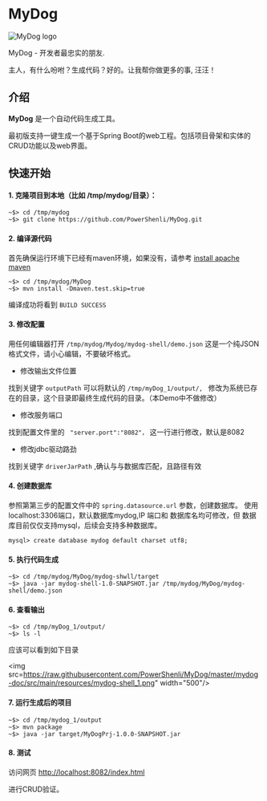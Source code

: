 # MyDog

![MyDog logo](https://raw.githubusercontent.com/PowerShenli/MyDog/master/mydog-doc/src/main/resources/mydog.ico)

MyDog - 开发者最忠实的朋友.

主人，有什么吩咐？生成代码？好的。让我帮你做更多的事, 汪汪！

## 介绍
**MyDog** 是一个自动代码生成工具。

最初版支持一键生成一个基于Spring Boot的web工程。包括项目骨架和实体的CRUD功能以及web界面。

## 快速开始

#### 1. 克隆项目到本地（比如 /tmp/mydog/目录）：

```
~$> cd /tmp/mydog
~$> git clone https://github.com/PowerShenli/MyDog.git
```

#### 2. 编译源代码

首先确保运行环境下已经有maven环境，如果没有，请参考 [install apache maven](http://maven.apache.org/install.html)

```
~$> cd /tmp/mydog/MyDog
~$> mvn install -Dmaven.test.skip=true
```
编译成功将看到 ``BUILD SUCCESS`` 

#### 3. 修改配置
用任何编辑器打开 ``/tmp/mydog/Mydog/mydog-shell/demo.json``
这是一个纯JSON格式文件，请小心编辑，不要破坏格式。

  * 修改输出文件位置

找到关键字 ``outputPath``
可以将默认的 ``/tmp/myDog_1/output/, `` 修改为系统已存在的目录，这个目录即最终生成代码的目录。（本Demo中不做修改）

  * 修改服务端口

找到配置文件里的 `` "server.port":"8082"，`` 这一行进行修改，默认是8082

  * 修改jdbc驱动路劲

找到关键字 ``driverJarPath`` ,确认与与数据库匹配，且路径有效

#### 4. 创建数据库
参照第第三步的配置文件中的 ``spring.datasource.url`` 参数，创建数据库。
使用localhost:3306端口，默认数据库mydog,IP 端口和 数据库名均可修改，但
数据库目前仅仅支持mysql，后续会支持多种数据库。


```
mysql> create database mydog default charset utf8;
```

#### 5. 执行代码生成

```
~$> cd /tmp/mydog/MyDog/mydog-shwll/target
~$> java -jar mydog-shell-1.0-SNAPSHOT.jar /tmp/mydog/MyDog/mydog-shell/demo.json
```

#### 6. 查看输出

```
~$> cd /tmp/myDog_1/output/
~$> ls -l
```
应该可以看到如下目录

<img src=https://raw.githubusercontent.com/PowerShenli/MyDog/master/mydog-doc/src/main/resources/mydog-shell_1.png" width="500"/>

#### 7. 运行生成后的项目

```
~$> cd /tmp/mydog_1/output
~$> mvn package
~$> java -jar target/MyDogPrj-1.0.0-SNAPSHOT.jar
```

#### 8. 测试

访问网页 [http://localhost:8082/index.html](http://localhost:8082/index.html)

进行CRUD验证。